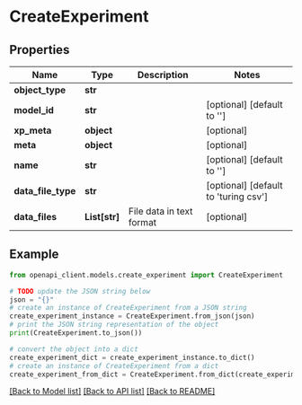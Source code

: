 # CreateExperiment


## Properties

Name | Type | Description | Notes
------------ | ------------- | ------------- | -------------
**object_type** | **str** |  | 
**model_id** | **str** |  | [optional] [default to '']
**xp_meta** | **object** |  | [optional] 
**meta** | **object** |  | [optional] 
**name** | **str** |  | [optional] [default to '']
**data_file_type** | **str** |  | [optional] [default to 'turing csv']
**data_files** | **List[str]** | File data in text format | [optional] 

## Example

```python
from openapi_client.models.create_experiment import CreateExperiment

# TODO update the JSON string below
json = "{}"
# create an instance of CreateExperiment from a JSON string
create_experiment_instance = CreateExperiment.from_json(json)
# print the JSON string representation of the object
print(CreateExperiment.to_json())

# convert the object into a dict
create_experiment_dict = create_experiment_instance.to_dict()
# create an instance of CreateExperiment from a dict
create_experiment_from_dict = CreateExperiment.from_dict(create_experiment_dict)
```
[[Back to Model list]](../README.md#documentation-for-models) [[Back to API list]](../README.md#documentation-for-api-endpoints) [[Back to README]](../README.md)


